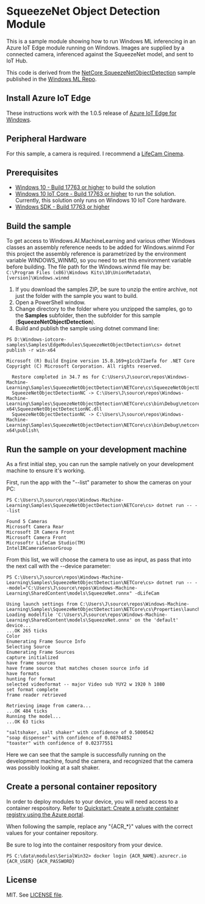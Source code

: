 # SqueezeNet Object Detection Module

This is a sample module showing how to run Windows ML inferencing in an Azure IoT Edge module running on Windows. 
Images are supplied by a connected camera, inferenced against the SqueezeNet model, and sent to IoT Hub.

This code is derived from the 
[NetCore SqueezeNetObjectDetection](https://github.com/Microsoft/Windows-Machine-Learning/tree/master/Samples/SqueezeNetObjectDetection/NETCore/cs) sample published in the [Windows ML Repo](https://github.com/Microsoft/Windows-Machine-Learning).

## Install Azure IoT Edge

These instructions work with the 1.0.5 release of [Azure IoT Edge for Windows](https://docs.microsoft.com/en-us/azure/iot-edge/).

## Peripheral Hardware

For this sample, a camera is required. I recommend a [LifeCam Cinema](https://www.microsoft.com/accessories/en-us/webcams).

## Prerequisites

- [Windows 10 - Build 17763 or higher](https://www.microsoft.com/en-us/software-download/windowsinsiderpreviewiso) to build the solution
- [Windows 10 IoT Core - Build 17763 or higher](https://docs.microsoft.com/en-us/windows/iot-core/windows-iot-core) to run the solution. Currently, this solution only runs on Windows 10 IoT Core hardware.
- [Windows SDK - Build 17763 or higher](https://www.microsoft.com/en-us/software-download/windowsinsiderpreviewSDK)

## Build the sample

To get access to Windows.AI.MachineLearning and various other Windows classes an assembly reference needs to be added for Windows.winmd
For this project the assembly reference is parametrized by the environment variable WINDOWS_WINMD, so you need to set this environment variable before building.
The file path for the Windows.winmd file may be: ```C:\Program Files (x86)\Windows Kits\10\UnionMetadata\[version]\Windows.winmd```

1. If you download the samples ZIP, be sure to unzip the entire archive, not just the folder with the sample you want to build.
2. Open a PowerShell window.
3. Change directory to the folder where you unzipped the samples, go to the **Samples** subfolder, then the subfolder for this sample (**SqueezeNetObjectDetection**).
3. Build and publish the sample using dotnet command line:

```
PS D:\Windows-iotcore-samples\Samples\EdgeModules\SqueezeNetObjectDetection\cs> dotnet publish -r win-x64

Microsoft (R) Build Engine version 15.8.169+g1ccb72aefa for .NET Core
Copyright (C) Microsoft Corporation. All rights reserved.

  Restore completed in 34.7 ms for C:\Users\J\source\repos\Windows-Machine-Learning\Samples\SqueezeNetObjectDetection\NETCore\cs\SqueezeNetObjectDetectionNC.csproj.
  SqueezeNetObjectDetectionNC -> C:\Users\J\source\repos\Windows-Machine-Learning\Samples\SqueezeNetObjectDetection\NETCore\cs\bin\Debug\netcoreapp2.1\win-x64\SqueezeNetObjectDetectionNC.dll
  SqueezeNetObjectDetectionNC -> C:\Users\J\source\repos\Windows-Machine-Learning\Samples\SqueezeNetObjectDetection\NETCore\cs\bin\Debug\netcoreapp2.1\win-x64\publish\
```

## Run the sample on your development machine

As a first initial step, you can run the sample natively on your development machine to ensure it's working.

First, run the app with the "--list" parameter to show the cameras on your PC:

```
PS C:\Users\J\source\repos\Windows-Machine-Learning\Samples\SqueezeNetObjectDetection\NETCore\cs> dotnet run -- --list

Found 5 Cameras
Microsoft Camera Rear
Microsoft IR Camera Front
Microsoft Camera Front
Microsoftr LifeCam Studio(TM)
IntelIRCameraSensorGroup
```

From this list, we will choose the camera to use as input, as pass that into the next call with the --device parameter:

```
PS C:\Users\J\source\repos\Windows-Machine-Learning\Samples\SqueezeNetObjectDetection\NETCore\cs> dotnet run -- --model="C:\Users\J\source\repos\Windows-Machine-Learning\SharedContent\models\SqueezeNet.onnx" -dLifeCam

Using launch settings from C:\Users\J\source\repos\Windows-Machine-Learning\Samples\SqueezeNetObjectDetection\NETCore\cs\Properties\launchSettings.json...
Loading modelfile 'C:\Users\J\source\repos\Windows-Machine-Learning\SharedContent\models\SqueezeNet.onnx' on the 'default' device...
...OK 265 ticks
Color
Enumerating Frame Source Info
Selecting Source
Enumerating Frame Sources
capture initialized
have frame sources
have frame source that matches chosen source info id
have formats
hunting for format
selected videoformat -- major Video sub YUY2 w 1920 h 1080
set format complete
frame reader retrieved

Retrieving image from camera...
...OK 484 ticks
Running the model...
...OK 63 ticks

"saltshaker, salt shaker" with confidence of 0.5000542
"soap dispenser" with confidence of 0.08704852
"toaster" with confidence of 0.02377551
```

Here we can see that the sample is successfully running on the development machine, found the camera, and recognized that the camera was possibly
looking at a salt shaker.

## Create a personal container repository

In order to deploy modules to your device, you will need access to a container respository. 
Refer to [Quickstart: Create a private container registry using the Azure portal](https://docs.microsoft.com/en-us/azure/container-registry/container-registry-get-started-portal).

When following the sample, replace any "{ACR_*}" values with the correct values for your container repository.

Be sure to log into the container respository from your device.

```
PS C:\data\modules\SerialWin32> docker login {ACR_NAME}.azurecr.io {ACR_USER} {ACR_PASSWORD}
```

## License

MIT. See [LICENSE file](https://github.com/Microsoft/Windows-Machine-Learning/blob/master/LICENSE).
